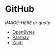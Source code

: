 #  GitHub

*IMAGE-HERE or quote*

- [OpenBytes](https://github.com/0xOpenBytes)
- [Parshav](https://github.com/parshav)
- [Zach](https://github.com/0xLeif)
